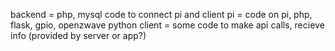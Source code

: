 backend = php, mysql code to connect pi and client
pi = code on pi, php, flask, gpio, openzwave python
client = some code to make api calls, recieve info (provided by server or app?)